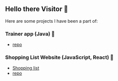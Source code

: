 ## Hello there Visitor 👋

Here are some projects I have been a part of:

### Trainer app (Java) 💪
- [repo](https://github.com/JoonasMV/Trainer)

### Shopping List Website (JavaScript, React) 🛒
- [Shopping list](https://shopping-list-app.fly.dev/)
- [repo](https://github.com/ollivarila/group3-web-project)


<!--
**jennivh/jennivh** is a ✨ _special_ ✨ repository because its `README.md` (this file) appears on your GitHub profile.

Here are some ideas to get you started:

- 🔭 I’m currently working on ...
- 🌱 I’m currently learning ...
- 👯 I’m looking to collaborate on ...
- 🤔 I’m looking for help with ...
- 💬 Ask me about ...
- 📫 How to reach me: ...
- 😄 Pronouns: ...
- ⚡ Fun fact: ...
-->
